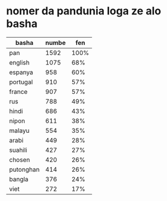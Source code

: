 # nomer da pandunia loga ze alo basha

| basha | numbe | fen |
|-------|-------|-----|
| pan | 1592 | 100% |
| english | 1075 | 68% |
| espanya | 958 | 60% |
| portugal | 910 | 57% |
| france | 907 | 57% |
| rus | 788 | 49% |
| hindi | 686 | 43% |
| nipon | 611 | 38% |
| malayu | 554 | 35% |
| arabi | 449 | 28% |
| suahili | 427 | 27% |
| chosen | 420 | 26% |
| putonghan | 414 | 26% |
| bangla | 376 | 24% |
| viet | 272 | 17% |
